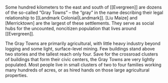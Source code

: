 Some hundred kilometers to the east and south of [[Evergreen]] are dozens of the so-called “Gray Towns” – the “gray” in the name describing their legal relationship to [[Landmark Colonial|Landmark]]. [Liu Maize] and [Merricktown] are the largest of these settlements. They serve as social hubs for the uncounted, noncitizen population that lives around [[Evergreen]].

The Gray Towns are primarily agricultural, with little heavy industry beyond logging and some light, surface-level mining. Few buildings stand above two stories and the tallest reach only four. Save for the crossroad clusters of buildings that form their civic centers, the Gray Towns are very lightly populated. Most people live in small clusters of two to four families working many hundreds of acres, or as hired hands on those large agricultural properties.